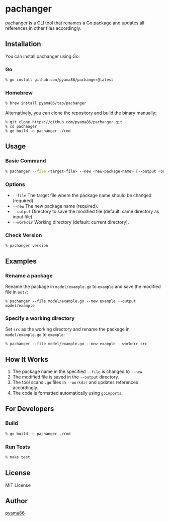 # pachanger

pachanger is a CLI tool that renames a Go package and updates all references in other files accordingly.

## Installation

You can install pachanger using Go:

### Go
```sh
% go install github.com/pyama86/pachanger@latest
```

### Homebrew
```sh
% brew install pyama86/tap/pachanger
```

Alternatively, you can clone the repository and build the binary manually:

```
% git clone https://github.com/pyama86/pachanger.git
% cd pachanger
% go build -o pachanger ./cmd
```

## Usage

### Basic Command

```sh
% pachanger --file <target-file> --new <new-package-name> [--output <output-directory>] [--workdir <working-directory>]
```

### Options

- `--file`    The target file where the package name should be changed (required).
- `--new`     The new package name (required).
- `--output`  Directory to save the modified file (default: same directory as input file).
- `--workdir` Working directory (default: current directory).

### Check Version

```
% pachanger version
```

## Examples

### Rename a package

Rename the package in `model/example.go` to `example` and save the modified file in `out/`:

```
% pachanger --file model/example.go --new example --output model/example
```

### Specify a working directory

Set `src` as the working directory and rename the package in `model/example.go` to `example`:

```
% pachanger --file model/example.go --new example --workdir src
```

## How It Works

1. The package name in the specified `--file` is changed to `--new`.
2. The modified file is saved in the `--output` directory.
3. The tool scans `.go` files in `--workdir` and updates references accordingly.
4. The code is formatted automatically using `goimports`.

## For Developers

### Build

```sh
% go build -o pachanger ./cmd
```

### Run Tests

```sh
% make test
```

## License

MIT License

## Author

[pyama86](https://github.com/pyama86)

